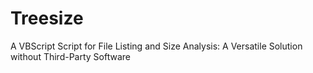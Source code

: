 # Treesize
A VBScript Script for File Listing and Size Analysis: A Versatile Solution without Third-Party Software
